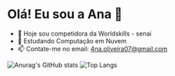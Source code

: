 # Olá! Eu sou a Ana 👋

- 🔭 Hoje sou competidora da Worldskills - senai
- 🌱 Estudando Computação em Nuvem
- 📫 Contate-me no email: 4na.oliveira07@gmail.com


 ![Anurag's GitHub stats](https://github-readme-stats.vercel.app/api?username=anaoliveira07&show_icons=true&theme=tokyonight)
 ![Top Langs](https://github-readme-stats.vercel.app/api/top-langs/?username=anaoliveira07&layout=compact&theme=tokyonight)




